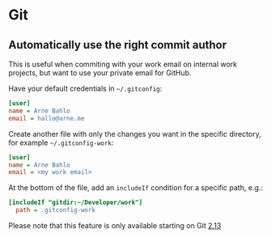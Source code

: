 # Git

## Automatically use the right commit author

This is useful when commiting with your work email on internal work projects, but want to use your private email for GitHub.

Have your default credentials in `~/.gitconfig`:
```ini
[user]
name = Arne Bahlo
email = hallo@arne.me
```

Create another file with only the changes you want in the specific directory, for example `~/.gitconfig-work`:
```ini
[user]
name = Arne Bahlo
email = <my work email>
```

At the bottom of the file, add an `includeIf` condition for a specific path, e.g.:
```ini
[includeIf "gitdir:~/Developer/work"]
  path = .gitconfig-work
```

Please note that this feature is only available starting on Git [2.13](https://github.com/git/git/blob/v2.13.0/Documentation/RelNotes/2.13.0.txt)
